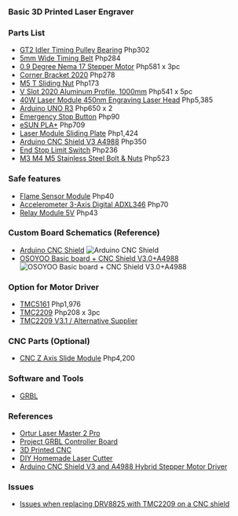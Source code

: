 ### Basic 3D Printed Laser Engraver

### Parts List
- [GT2 Idler Timing Pulley Bearing](https://www.lazada.com.ph/products/gt2-idler-timing-pulley-bearing-20t20-tooth-5mm-bore-20-teeth-suitable-for-6mm-belt-reprap-3d-printer10pcs-i2825875971-s13692364929.html) Php302
- [5mm Wide Timing Belt](https://www.lazada.com.ph/products/8pcs-5mm-20-teeth-aluminum-timing-pulley-wheel5-meters-rubber-gt2-2mm-pitch-6mm-wide-timing-belt-for-3d-printer-cnc-i2745526312-s13168326429.html) Php284
- [0.9 Degree Nema 17 Stepper Motor](https://www.lazada.com.ph//products/i2810404417-s13590314704.html) Php581 x 3pc
- [Corner Bracket 2020](https://www.lazada.com.ph/products/50pcs-corner-bracket-2020-series-aluminum-profile-connector-set-for-6mm-slot-aluminum-profile-accessories-i2826543809-s13695440665.html) Php278
- [M5 T Sliding Nut](https://www.lazada.com.ph/products/50pcs-m5-t-sliding-nut-zin-plated-carbon-steel-t-sliding-nut-for-2020-aluminum-profile-intl-i229771956-s307567470.html) Php173
- [V Slot 2020 Aluminum Profile, 1000mm](https://www.lazada.com.ph//products/i2210806312-s9941186540.html) Php541 x 5pc
- [40W Laser Module 450nm Engraving Laser Head](https://www.lazada.com.ph/products/40w-laser-module-450nm-engraving-laser-head-high-precision-engraving-metal-wood-acrylic-for-laser-engraving-machine-cnc-router-cutting-machine-i2292780735-s10360234438.html) Php5,385
- [Arduino UNO R3](https://www.lazada.com.ph/products/arduino-uno-r3-development-board-atmega328p-ch340-ch340g-with-straight-pin-header-and-cable-i5989135-s7586615.html) Php650 x 2
- [Emergency Stop Button](https://www.lazada.com.ph/products/emergency-stop-button-lay37-11zs-y090-11zs-lay7-11zs-mushroom-head-emergency-stop-self-locking-button-switch-i2711706353-s12970203178.html) Php90
- [eSUN PLA+](https://www.lazada.com.ph/products/esun-pla-white-black-grey-red-green-blue-yellow-orange-filament-175mm-pla-plus-1kg-spool-for-creality-3d-printer-i142176157-s7086454004.html) Php709
- [Laser Module Sliding Plate](https://www.lazada.com.ph/products/new-laser-module-sliding-platelaser-head-sliding-rack-i2596085879-s12211980671.html) Php1,424
- [Arduino CNC Shield V3 A4988](https://www.lazada.com.ph//products/i107530493-s108659206.html) Php350
- [End Stop Limit Switch](https://www.lazada.com.ph//products/i2930904183-s14269604787.html) Php236
- [M3 M4 M5 Stainless Steel Bolt & Nuts](https://www.lazada.com.ph/products/manzan-500pcs-m3-m4-m5-stainless-steel-a2-iso7380-button-head-hex-bolts-hexagon-socket-screws-with-nuts-assortment-kit-i345032537-s779574023.html) Php523

### Safe features
- [Flame Sensor Module](https://www.lazada.com.ph//products/i1364312412-s5032006885.html?spm=a2o4l.cart.0.0.44923e171uvdk3&urlFlag=true) Php40
- [Accelerometer 3-Axis Digital ADXL346](https://www.lazada.com.ph//products/i1943961162-s8375303633.html) Php70
- [Relay Module 5V](https://www.lazada.com.ph/products/single-channel-relay-1-channel-relay-1-way-relay-module-1ch-5v-l-12v-10a-low-level-trigger-with-optocoupler-protection-i100047427-s100061336.html) Php43

### Custom Board Schematics (Reference)
- [Arduino CNC Shield](https://hackaday.io/project/5208-arduino-cnc-shield)
![Arduino CNC Shield](https://cdn.hackaday.io/images/916681428645913949.jpg)
- [OSOYOO Basic board + CNC Shield V3.0+A4988](https://osoyoo.com/2017/04/07/arduino-uno-cnc-shield-v3-0-a4988)
![OSOYOO Basic board + CNC Shield V3.0+A4988](https://osoyoo.com/wp-content/uploads/2017/04/Arduino-CNC-Shield-Scematics-V3.XX_.jpg)

### Option for Motor Driver
- [TMC5161](https://www.lazada.com.ph/products/3d-printer-motherboard-accessories-tmc5161-driver-inline-tweezer-kit-x5pcs-nema1723-i2595229384-s12206325203.html) Php1,976
- [TMC2209](https://www.lazada.com.ph//products/i2930575590-s14268391082.html) Php208 x 3pc
- [TMC2209 V3.1 / Alternative Supplier](https://shopee.ph/Dotbit-The-Latest-Version-5pcs-TMC2209-V3.1-Stepping-Motor-Driver-Step-Sticks-Mute-Driver-256-Microsteps-Current-2.8A-Peak-VS-TMC2208-i.300575252.4252088421)

### CNC Parts (Optional)
- [CNC Z Axis Slide Module](https://www.lazada.com.ph/products/cnc-z-axis-slide-module-screw-slide-table-linear-rail-guidefor-cnc-3018-pro-router-compatible-with-300w500w-spindle-i2367421583-s10767394406.html) Php4,200

### Software and Tools
- [GRBL](https://github.com/grbl/grbl/tree/master/grbl)

### References
- [Ortur Laser Master 2 Pro](https://ortur.net/collections/laser-engraving-machine/products/laser-master-2-pro?variant=42164587790569)
- [Project GRBL Controller Board](https://simple-ee.com/2018/06/20/project-grbl-controller-board)
- [3D Printed CNC](https://www.youtube.com/watch?v=pEeF-ISdExM)
- [DIY Homemade Laser Cutter](https://www.youtube.com/watch?v=-JBIMSJ--v8)
- [Arduino CNC Shield V3 and A4988 Hybrid Stepper Motor Driver](https://www.youtube.com/watch?v=TMK_fLgpESQ)

### Issues
- [Issues when replacing DRV8825 with TMC2209 on a CNC shield](https://forum.arduino.cc/t/issues-when-replacing-drv8825-with-tmc2209-on-a-cnc-shield/897598)
